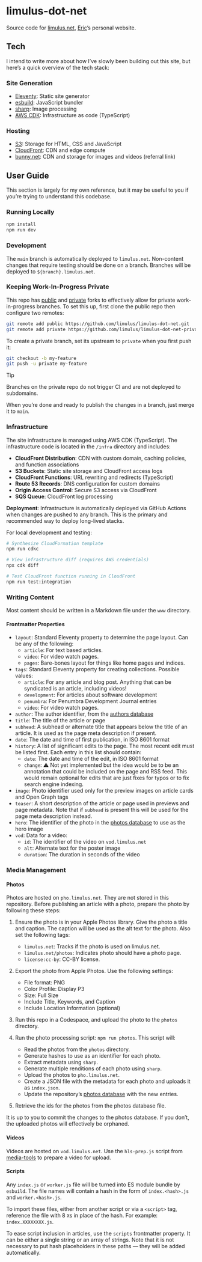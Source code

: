 # limulus-dot-net

Source code for [limulus.net], [Eric]’s personal website.

[limulus.net]: https://limulus.net/
[eric]: https://limulus.net/eric/

## Tech

I intend to write more about how I’ve slowly been building out this site, but here’s a quick
overview of the tech stack:

### Site Generation

- [Eleventy]: Static site generator
- [esbuild]: JavaScript bundler
- [sharp]: Image processing
- [AWS CDK]: Infrastructure as code (TypeScript)

[eleventy]: https://www.11ty.dev/
[esbuild]: https://esbuild.github.io/
[sharp]: https://sharp.pixelplumbing.com/
[aws cdk]: https://aws.amazon.com/cdk/

### Hosting

- [S3]: Storage for HTML, CSS and JavaScript
- [CloudFront]: CDN and edge compute
- [bunny.net]: CDN and storage for images and videos (referral link)

[s3]: https://aws.amazon.com/s3/
[cloudfront]: https://aws.amazon.com/cloudfront/
[bunny.net]: https://bunny.net?ref=y8bk49x3t8

## User Guide

This section is largely for my own reference, but it may be useful to you if you’re trying
to understand this codebase.

### Running Locally

```sh
npm install
npm run dev
```

### Development

The `main` branch is automatically deployed to `limulus.net`. Non-content changes that
require testing should be done on a branch. Branches will be deployed to
`${branch}.limulus.net`.

### Keeping Work-In-Progress Private

This repo has [public](https://github.com/limulus/limulus-dot-net) and
[private](https://github.com/limulus/limulus-dot-net-private) forks to effectively allow for
private work-in-progress branches. To set this up, first clone the public repo then
configure two remotes:

```sh
git remote add public https://github.com/limulus/limulus-dot-net.git
git remote add private https://github.com/limulus/limulus-dot-net-private.git
```

To create a private branch, set its upstream to `private` when you first push it:

```sh
git checkout -b my-feature
git push -u private my-feature
```

> [!TIP]
> Branches on the private repo do not trigger CI and are not deployed to subdomains.

When you’re done and ready to publish the changes in a branch, just merge it to `main`.

### Infrastructure

The site infrastructure is managed using AWS CDK (TypeScript). The infrastructure code
is located in the `/infra` directory and includes:

- **CloudFront Distribution**: CDN with custom domain, caching policies, and function associations
- **S3 Buckets**: Static site storage and CloudFront access logs
- **CloudFront Functions**: URL rewriting and redirects (TypeScript)
- **Route 53 Records**: DNS configuration for custom domains
- **Origin Access Control**: Secure S3 access via CloudFront
- **SQS Queue**: CloudFront log processing

**Deployment**: Infrastructure is automatically deployed via GitHub Actions when changes are
pushed to any branch. This is the primary and recommended way to deploy long-lived stacks.

For local development and testing:

```sh
# Synthesize CloudFormation template
npm run cdkc

# View infrastructure diff (requires AWS credentials)
npx cdk diff

# Test CloudFront function running in CloudFront
npm run test:integration
```

### Writing Content

Most content should be written in a Markdown file under the `www` directory.

#### Frontmatter Properties

- `layout`: Standard Eleventy property to determine the page layout. Can be any of the following:
  - `article`: For text based articles.
  - `video`: For video watch pages.
  - `pages`: Bare-bones layout for things like home pages and indices.
- `tags`: Standard Eleventy property for creating collections. Possible values:
  - `article`: For any article and blog post. Anything that can be syndicated is an article,
    including videos!
  - `development`: For articles about software development
  - `penumbra`: For Penumbra Development Journal entries
  - `video`: For video watch pages.
- `author`: The author identifier, from the [authors database]
- `title`: The title of the article or page
- `subhead`: A subhead or alternate title that appears below the title of an article. It is
  used as the page meta description if present.
- `date`: The date and time of first publication, in ISO 8601 format
- `history`: A list of significant edits to the page. The most recent edit must be listed
  first. Each entry in this list should contain:
  - `date`: The date and time of the edit, in ISO 8601 format
  - `change`: ⚠️ Not yet implemented but the idea would be to be an annotation that could be
    included on the page and RSS feed. This would remain optional for edits that are just
    fixes for typos or to fix search engine indexing.
- `image`: Photo identifier used only for the preview images on article cards and Open Graph
  tags
- `teaser`: A short description of the article or page used in previews and page metadata.
  Note that if `subhead` is present this will be used for the page meta description instead.
- `hero`: The identifier of the photo in the [photos database] to use as the hero image
- `vod`: Data for a video:
  - `id`: The identifier of the video on `vod.limulus.net`
  - `alt`: Alternate text for the poster image
  - `duration`: The duration in seconds of the video

[authors database]: www/_data/authors.json

### Media Management

#### Photos

Photos are hosted on `pho.limulus.net`. They are not stored in this repository. Before
publishing an article with a photo, prepare the photo by following these steps:

1. Ensure the photo is in your Apple Photos library. Give the photo a title and caption. The
   caption will be used as the alt text for the photo. Also set the following tags:

   - `limulus.net`: Tracks if the photo is used on limulus.net.
   - `limulus.net/photos`: Indicates photo should have a photo page.
   - `license:cc-by`: CC-BY license.

2. Export the photo from Apple Photos. Use the following settings:

   - File format: PNG
   - Color Profile: Display P3
   - Size: Full Size
   - Include Title, Keywords, and Caption
   - Include Location Information (optional)

3. Run this repo in a Codespace, and upload the photo to the `photos` directory.

4. Run the photo processing script: `npm run photos`. This script will:

   - Read the photos from the `photos` directory.
   - Generate hashes to use as an identifier for each photo.
   - Extract metadata using `sharp`.
   - Generate multiple renditions of each photo using `sharp`.
   - Upload the photos to `pho.limulus.net`.
   - Create a JSON file with the metadata for each photo and uploads it as `index.json`.
   - Update the repository’s [photos database] with the new entries.

5. Retrieve the ids for the photos from the photos database file.

[photos database]: www/_data/photos.json

It is up to you to commit the changes to the photos database. If you don’t, the uploaded
photos will effectively be orphaned.

#### Videos

Videos are hosted on `vod.limulus.net`. Use the `hls-prep.js` script from [media-tools] to
prepare a video for upload.

[media-tools]: https://github.com/limulus/media-tools/

#### Scripts

Any `index.js` or `worker.js` file will be turned into ES module bundle by `esbuild`. The
file names will contain a hash in the form of `index.<hash>.js` and `worker.<hash>.js`.

To import these files, either from another script or via a `<script>` tag, reference the
file with 8 `X`s in place of the hash. For example: `index.XXXXXXXX.js`.

To ease script inclusion in articles, use the `scripts` frontmatter property. It can be
either a single string or an array of strings. Note that it is not necessary to put hash
placeholders in these paths — they will be added automatically.
